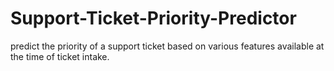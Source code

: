 # Support-Ticket-Priority-Predictor
predict the priority of a support ticket based on various features available at the time of ticket intake.
